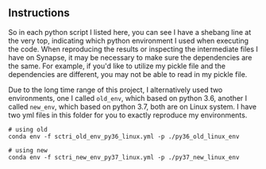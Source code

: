 ## Instructions

So in each python script I listed here, you can see I have a shebang line at the very top, indicating which python environment I used when executing the code. When reproducing the results or inspecting the intermediate files I have on Synapse, it may be necessary to make sure the dependencies are the same. For example, if you'd like to utilize my pickle file and the dependencies are different, you may not be able to read in my pickle file.

Due to the long time range of this project, I alternatively used two environments, one I called `old_env`, which based on python 3.6, another I called `new_env`, which based on python 3.7, both are on Linux system. I have two yml files in this folder for you to exactly reproduce my environments.

```
# using old
conda env -f sctri_old_env_py36_linux.yml -p ./py36_old_linux_env

# using new
conda env -f sctri_new_env_py37_linux.yml -p ./py37_new_linux_env
```